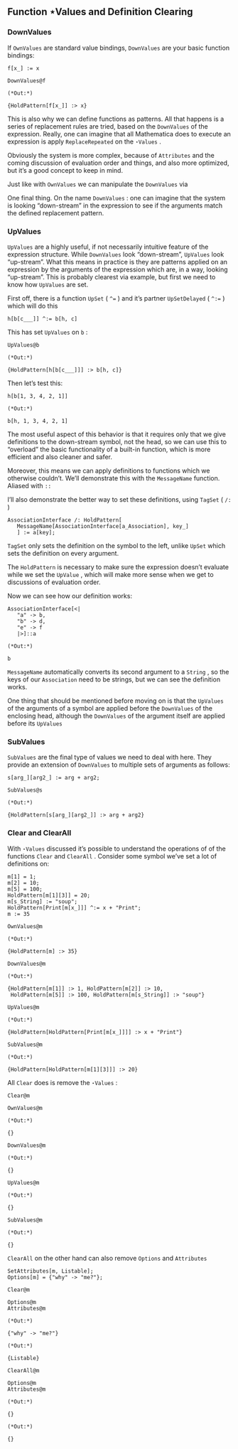 <a id="function-starvalues-and-definition-clearing" style="width:0;height:0;margin:0;padding:0;">&zwnj;</a>

## Function ⋆Values and Definition Clearing 

### DownValues

If  ```OwnValues```  are standard value bindings,  ```DownValues```  are your basic function bindings:

	f[x_] := x

	DownValues@f

	(*Out:*)
	
	{HoldPattern[f[x_]] :> x}

This is also why we can define functions as patterns. All that happens is a series of replacement rules are tried, based on the  ```DownValues```  of the expression. Really, one can imagine that all Mathematica does to execute an expression is apply  ```ReplaceRepeated```  on the  ```⋆Values``` .

Obviously the system is more complex, because of  ```Attributes```  and the coming discussion of evaluation order and things, and also more optimized, but it’s a good concept to keep in mind.

Just like with  ```OwnValues```  we can manipulate the  ```DownValues```  via

One final thing. On the name  ```DownValues``` : one can imagine that the system is looking “down-stream” in the expression to see if the arguments match the defined replacement pattern.

### UpValues

```UpValues```  are a highly useful, if not necessarily intuitive feature of the expression structure. While  ```DownValues```  look “down-stream”,  ```UpValues```  look “up-stream”. What this means in practice is they are patterns applied on an expression by the arguments of the expression which are, in a way, looking “up-stream”. This is probably clearest via example, but first we need to know how  ```UpValues```  are set.

First off, there is a function  ```UpSet```  ( ```^=``` ) and it’s partner  ```UpSetDelayed```  ( ```^:=``` ) which will do this

	h[b[c___]] ^:= b[h, c]

This has set  ```UpValues```  on  ```b``` :

	UpValues@b

	(*Out:*)
	
	{HoldPattern[h[b[c___]]] :> b[h, c]}

Then let’s test this:

	h[b[1, 3, 4, 2, 1]]

	(*Out:*)
	
	b[h, 1, 3, 4, 2, 1]

The most useful aspect of this behavior is that it requires only that we give definitions to the down-stream symbol, not the head, so we can use this to “overload” the basic functionality of a built-in function, which is more efficient and also cleaner and safer.

Moreover, this means we can apply definitions to functions which we otherwise couldn’t. We’ll demonstrate this with the  ```MessageName```  function. Aliased with  ```::```

I’ll also demonstrate the better way to set these definitions, using  ```TagSet```  ( ```/:``` )

	AssociationInterface /: HoldPattern[
	   MessageName[AssociationInterface[a_Association], key_]
	   ] := a[key];

```TagSet```  only sets the definition on the symbol to the left, unlike  ```UpSet```  which sets the definition on every argument.

The  ```HoldPattern```  is necessary to make sure the expression doesn’t evaluate while we set the  ```UpValue``` , which will make more sense when we get to discussions of evaluation order.

Now we can see how our definition works:

	AssociationInterface[<|
	   "a" -> b,
	   "b" -> d,
	   "e" -> f
	   |>]::a

	(*Out:*)
	
	b

```MessageName```  automatically converts its second argument to a  ```String``` , so the keys of our  ```Association```  need to be strings, but we can see the definition works.

One thing that should be mentioned before moving on is that the  ```UpValues```  of the arguments of a symbol are applied before the  ```DownValues```  of the enclosing head, although the  ```DownValues```  of the argument itself are applied before its  ```UpValues```

### SubValues

```SubValues```  are the final type of values we need to deal with here. They provide an extension of  ```DownValues```  to multiple sets of arguments as follows:

	s[arg_][arg2_] := arg + arg2;

	SubValues@s

	(*Out:*)
	
	{HoldPattern[s[arg_][arg2_]] :> arg + arg2}

### Clear and ClearAll

With  ```⋆Values```  discussed it’s possible to understand the operations of of the functions  ```Clear```  and  ```ClearAll``` . Consider some symbol we’ve set a lot of definitions on:

	m[1] = 1;
	m[2] = 10;
	m[5] = 100;
	HoldPattern[m[1][3]] = 20;
	m[s_String] := "soup";
	HoldPattern[Print[m[x_]]] ^:= x + "Print";
	m := 35

	OwnValues@m

	(*Out:*)
	
	{HoldPattern[m] :> 35}

	DownValues@m

	(*Out:*)
	
	{HoldPattern[m[1]] :> 1, HoldPattern[m[2]] :> 10, 
	 HoldPattern[m[5]] :> 100, HoldPattern[m[s_String]] :> "soup"}

	UpValues@m

	(*Out:*)
	
	{HoldPattern[HoldPattern[Print[m[x_]]]] :> x + "Print"}

	SubValues@m

	(*Out:*)
	
	{HoldPattern[HoldPattern[m[1][3]]] :> 20}

All  ```Clear```  does is remove the  ```⋆Values``` :

	Clear@m

	OwnValues@m

	(*Out:*)
	
	{}

	DownValues@m

	(*Out:*)
	
	{}

	UpValues@m

	(*Out:*)
	
	{}

	SubValues@m

	(*Out:*)
	
	{}

```ClearAll```  on the other hand can also remove  ```Options```  and  ```Attributes```

	SetAttributes[m, Listable];
	Options[m] = {"why" -> "me?"};

	Clear@m

	Options@m
	Attributes@m

	(*Out:*)
	
	{"why" -> "me?"}

	(*Out:*)
	
	{Listable}

	ClearAll@m

	Options@m
	Attributes@m

	(*Out:*)
	
	{}

	(*Out:*)
	
	{}